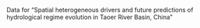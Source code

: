Data for “Spatial heterogeneous drivers and future predictions of hydrological regime evolution in Taoer River Basin, China”
